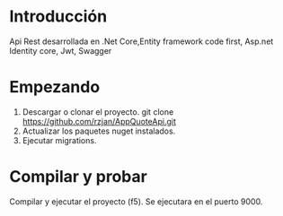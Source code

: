 # Introducción 
Api Rest desarrollada en .Net Core,Entity framework code first, Asp.net Identity core, Jwt, Swagger

# Empezando
1. Descargar o clonar el proyecto. git clone https://github.com/rzjan/AppQuoteApi.git
2. Actualizar los paquetes nuget instalados.
3. Ejecutar migrations.  

# Compilar y probar
Compilar y ejecutar el proyecto (f5). Se ejecutara en el puerto 9000.


